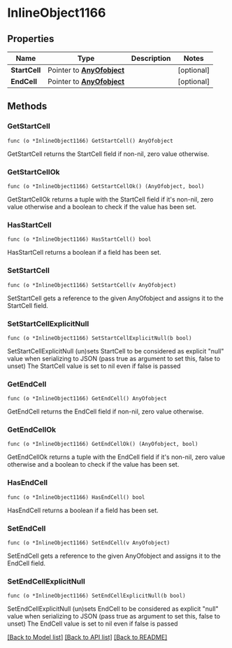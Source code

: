 # InlineObject1166

## Properties

Name | Type | Description | Notes
------------ | ------------- | ------------- | -------------
**StartCell** | Pointer to [**AnyOfobject**](anyOf&lt;object&gt;.md) |  | [optional] 
**EndCell** | Pointer to [**AnyOfobject**](anyOf&lt;object&gt;.md) |  | [optional] 

## Methods

### GetStartCell

`func (o *InlineObject1166) GetStartCell() AnyOfobject`

GetStartCell returns the StartCell field if non-nil, zero value otherwise.

### GetStartCellOk

`func (o *InlineObject1166) GetStartCellOk() (AnyOfobject, bool)`

GetStartCellOk returns a tuple with the StartCell field if it's non-nil, zero value otherwise
and a boolean to check if the value has been set.

### HasStartCell

`func (o *InlineObject1166) HasStartCell() bool`

HasStartCell returns a boolean if a field has been set.

### SetStartCell

`func (o *InlineObject1166) SetStartCell(v AnyOfobject)`

SetStartCell gets a reference to the given AnyOfobject and assigns it to the StartCell field.

### SetStartCellExplicitNull

`func (o *InlineObject1166) SetStartCellExplicitNull(b bool)`

SetStartCellExplicitNull (un)sets StartCell to be considered as explicit "null" value
when serializing to JSON (pass true as argument to set this, false to unset)
The StartCell value is set to nil even if false is passed
### GetEndCell

`func (o *InlineObject1166) GetEndCell() AnyOfobject`

GetEndCell returns the EndCell field if non-nil, zero value otherwise.

### GetEndCellOk

`func (o *InlineObject1166) GetEndCellOk() (AnyOfobject, bool)`

GetEndCellOk returns a tuple with the EndCell field if it's non-nil, zero value otherwise
and a boolean to check if the value has been set.

### HasEndCell

`func (o *InlineObject1166) HasEndCell() bool`

HasEndCell returns a boolean if a field has been set.

### SetEndCell

`func (o *InlineObject1166) SetEndCell(v AnyOfobject)`

SetEndCell gets a reference to the given AnyOfobject and assigns it to the EndCell field.

### SetEndCellExplicitNull

`func (o *InlineObject1166) SetEndCellExplicitNull(b bool)`

SetEndCellExplicitNull (un)sets EndCell to be considered as explicit "null" value
when serializing to JSON (pass true as argument to set this, false to unset)
The EndCell value is set to nil even if false is passed

[[Back to Model list]](../README.md#documentation-for-models) [[Back to API list]](../README.md#documentation-for-api-endpoints) [[Back to README]](../README.md)


